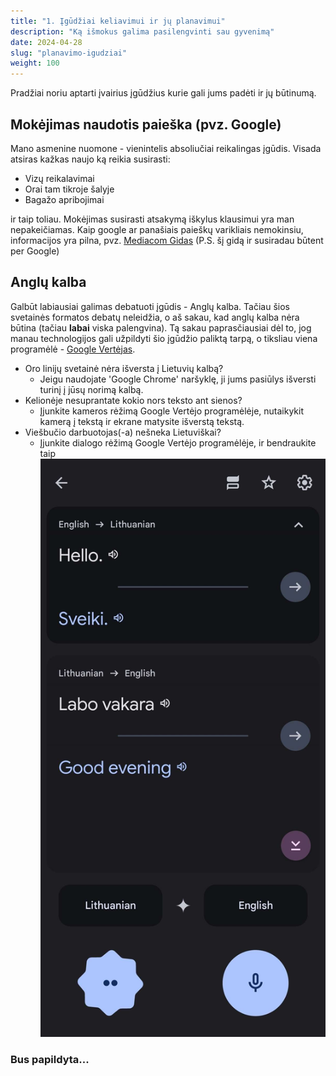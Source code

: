 ```yaml
---
title: "1. Įgūdžiai keliavimui ir jų planavimui"
description: "Ką išmokus galima pasilengvinti sau gyvenimą"
date: 2024-04-28
slug: "planavimo-igudziai"
weight: 100
---
```


Pradžiai noriu aptarti įvairius įgūdžius kurie gali jums padėti ir jų būtinumą.

## Mokėjimas naudotis paieška (pvz. Google)

Mano asmenine nuomone - vienintelis absoliučiai reikalingas įgūdis. Visada atsiras kažkas naujo ką reikia susirasti:
- Vizų reikalavimai
- Orai tam tikroje šalyje
- Bagažo apribojimai

ir taip toliau. Mokėjimas susirasti atsakymą iškylus klausimui yra man nepakeičiamas. 
Kaip google ar panašiais paieškų varikliais nemokinsiu, informacijos yra pilna, pvz. [Mediacom Gidas](https://www.mediacom.lt/naujienos/kaip-naudotis-google-patarimai-pokstai/) (P.S. šį gidą ir susiradau būtent per Google)

## Anglų kalba

Galbūt labiausiai galimas debatuoti įgūdis - Anglų kalba. Tačiau šios svetainės formatos debatų neleidžia, o aš sakau, kad anglų kalba nėra būtina (tačiau **labai** viska palengvina). Tą sakau paprasčiausiai dėl to, jog manau technologijos gali užpildyti šio įgūdžio paliktą tarpą, o tiksliau viena programėlė - [Google Vertėjas](https½½//translate.google.com/intl/lt/about/).
- Oro linijų svetainė nėra išversta į Lietuvių kalbą?
    - Jeigu naudojate 'Google Chrome' naršyklę, ji jums pasiūlys išversti turinį į jūsų norimą kalbą.
- Kelionėje nesuprantate kokio nors teksto ant sienos?
    - Įjunkite kameros rėžimą Google Vertėjo programėlėje, nutaikykit kamerą į tekstą ir ekrane matysite išverstą tekstą.
- Viešbučio darbuotojas(-a) nešneka Lietuviškai?
    - Įjunkite dialogo rėžimą Google Vertėjo programėlėje, ir bendraukite taip
    ![Google vertėjas](images/google-vertejas-dialogas.jpg)

<h3>Bus papildyta...</h3>
